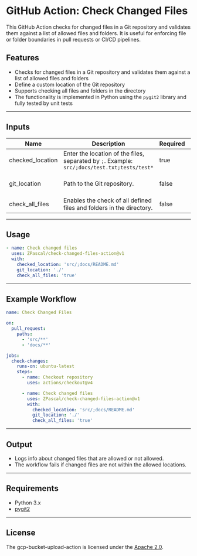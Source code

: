 # GitHub Action: Check Changed Files

This GitHub Action checks for changed files in a Git repository and validates them against a list of allowed files and folders. It is useful for enforcing file or folder boundaries in pull requests or CI/CD pipelines.

## Features

- Checks for changed files in a Git repository and validates them against a list of allowed files and folders
- Define a custom location of the Git repository
- Supports checking all files and folders in the directory
- The functionality is implemented in Python using the `pygit2` library and fully tested by unit tests

---

## Inputs

| Name              | Description                                                                 | Required | Default   |
|-------------------|-----------------------------------------------------------------------------|----------|-----------|
| checked_location  | Enter the location of the files, separated by `;`. Example: `src/;docs/test.txt;tests/test*` | true     |           |
| git_location      | Path to the Git repository.                                                 | false    | (current working directory) |
| check_all_files   | Enables the check of all defined files and folders in the directory.        | false    | false     |

---

## Usage

```yaml
- name: Check changed files
  uses: ZPascal/check-changed-files-action@v1
  with:
    checked_location: 'src/;docs/README.md'
    git_location: './'
    check_all_files: 'true'
```

---

## Example Workflow

```yaml
name: Check Changed Files

on:
  pull_request:
    paths:
      - 'src/**'
      - 'docs/**'

jobs:
  check-changes:
    runs-on: ubuntu-latest
    steps:
      - name: Checkout repository
        uses: actions/checkout@v4

      - name: Check changed files
        uses: ZPascal/check-changed-files-action@v1
        with:
          checked_location: 'src/;docs/README.md'
          git_location: './'
          check_all_files: 'true'
```

---

## Output

- Logs info about changed files that are allowed or not allowed.
- The workflow fails if changed files are not within the allowed locations.

---

## Requirements

- Python 3.x
- [pygit2](https://www.pygit2.org/)

---

## License

The gcp-bucket-upload-action is licensed under the [Apache 2.0](LICENSE).
